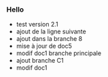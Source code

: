### Hello

* test version 2.1
* ajout de la ligne suivante
* ajout dans la branche 8
* mise à jour de doc5
* modif doc1 branche principale
* ajout branche C1
* modif doc1

